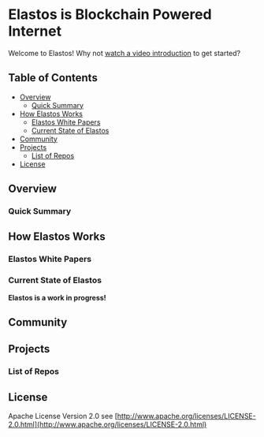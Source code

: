# Elastos is Blockchain Powered Internet


Welcome to Elastos! Why not [watch a video introduction](https://youtu.be/2aOWfV-CZhs) to get started? 

## Table of Contents

- [Overview](#overview)
  - [Quick Summary](#quick-summary)
- [How Elastos Works](#how-elastos-works)
  - [Elastos White Papers](#elastos-papers)
  - [Current State of Elastos](#current-states-of-elastos)
- [Community](#project-and-community)
- [Projects](#project-links)
  - [List of Repos](#list-of-repos)
- [License](#license)

## Overview

### Quick Summary

## How Elastos Works

### Elastos White Papers

### Current State of Elastos

**Elastos is a work in progress!**

## Community

## Projects

### List of Repos

## License

Apache License Version 2.0 see [http://www.apache.org/licenses/LICENSE-2.0.html](http://www.apache.org/licenses/LICENSE-2.0.html)
